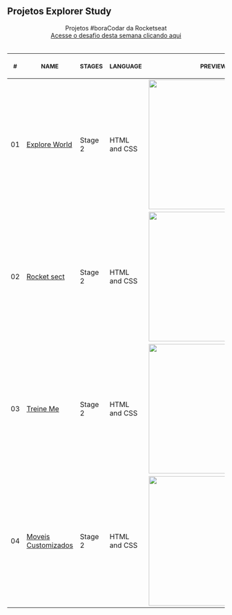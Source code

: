 ## Projetos Explorer Study

<p align="center">
    Projetos #boraCodar da Rocketseat <br>
    <a href="https://boracodar.dev">Acesse o desafio desta semana clicando aqui</a><br>
    <br><table>
    <thead>
        <tr>
            <th align="center">
                <img width="20" height="1"> 
                <p>
                    <small>#</small>
                </p>
            </th>
            <th align="center">
                <img width="300" height="1"> 
                <p> 
                    <small>
                        NAME
                    </small>
                </p>
            </th>
            <th align="left">
                <img width="140" height="1">
                <p align="left"> 
                    <small>
                    STAGES
                    </small>
                </p>
            </th>
            <th align="left">
                <img width="140" height="1">
                <p align="left"> 
                    <small>
                    LANGUAGE
                    </small>
                </p>
            </th>
            <th align="center">
                <img width="201" height="1">
                <p align="center"> 
                    <small>
                    PREVIEW
                    </small>
                </p>
            </th>
        </tr>
    </thead>
    <tbody>
        <tr>
            <td>01</td>
            <td><a href="01">Explore World</a></td>
            <td>Stage 2</td>
            <td>HTML and CSS</td>
            <td align="center">
            <a href="01"><img width="300px" src="/.github/01-preview.jpg" /></a></td>
        </tr>
        <tr>
            <td>02</td>
            <td><a href="02">Rocket sect</a></td>
            <td>Stage 2</td>
            <td>HTML and CSS</td>
            <td align="center">
            <a href="02"><img width="300px" src="/.github/02-preview.jpg" /></a></td>
        </tr>
        <tr>
            <td>03</td>
            <td><a href="03">Treine Me</a></td>
            <td>Stage 2</td>
            <td>HTML and CSS</td>
            <td align="center">
            <a href="03"><img width="300px" src="/.github/03-preview.jpg" /></a></td>
        </tr>
        <tr>
            <td>04</td>
            <td><a href="04">Moveis Customizados</a></td>
            <td>Stage 2</td>
            <td>HTML and CSS</td>
            <td align="center">
            <a href="04"><img width="300px" src="/.github/04-preview.jpg" /></a></td>
        </tr>
    </tbody>

</table></p>